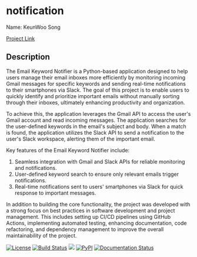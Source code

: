 # notification

Name: KeunWoo Song

[Project Link](https://github.com/kw9212/project_2023)

## Description

The Email Keyword Notifier is a Python-based application designed to help users manage their email inboxes more efficiently by monitoring incoming Gmail messages for specific keywords and sending real-time notifications to their smartphones via Slack. The goal of this project is to enable users to quickly identify and prioritize important emails without manually sorting through their inboxes, ultimately enhancing productivity and organization.

To achieve this, the application leverages the Gmail API to access the user's Gmail account and read incoming messages. The application searches for the user-defined keywords in the email's subject and body. When a match is found, the application utilizes the Slack API to send a notification to the user's Slack workspace, alerting them of the important email.

Key features of the Email Keyword Notifier include:

1. Seamless integration with Gmail and Slack APIs for reliable monitoring and notifications.
2. User-defined keyword search to ensure only relevant emails trigger notifications.
3. Real-time notifications sent to users' smartphones via Slack for quick response to important messages.

In addition to building the core functionality, the project was developed with a strong focus on best practices in software development and project management. This includes setting up CI/CD pipelines using GitHub Actions, implementing automated testing, enhancing documentation, code refactoring, and dependency management to improve the overall maintainability of the project.

[![License](https://img.shields.io/badge/License-Apache_2.0-blue.svg)](https://opensource.org/licenses/Apache-2.0)
[![Build Status](https://github.com/kw9212/project_2023/workflows/Build%20Status/badge.svg?branch=main)](https://github.com/kw9212/project_2023/actions?query=workflow%3A%22Build+Status%22)
![](https://github.com/kw9212/project_2023/actions/workflows/build.yml/badge.svg)
[![PyPI](https://img.shields.io/pypi/v/project-2023)](https://pypi.org/project/project-2023/)
[![Documentation Status](https://readthedocs.org/projects/project-2023/badge/?version=latest)](https://project-2023.readthedocs.io/en/latest/?badge=latest)
